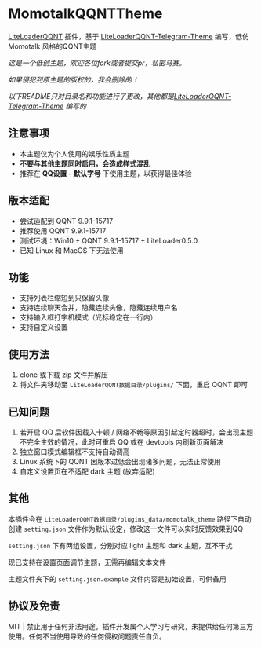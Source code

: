 # MomotalkQQNTTheme

[LiteLoaderQQNT](https://github.com/mo-jinran/LiteLoaderQQNT)
插件，基于 [LiteLoaderQQNT-Telegram-Theme](https://github.com/festoney8/LiteLoaderQQNT-Telegram-Theme/tree/v3) 编写，低仿 Momotalk 风格的QQNT主题

*这是一个低创主题，欢迎各位fork或者提交pr，私密马赛。*

*如果侵犯到原主题的版权的，我会删除的！*

*以下README只对目录名和功能进行了更改，其他都是[LiteLoaderQQNT-Telegram-Theme](https://github.com/festoney8/LiteLoaderQQNT-Telegram-Theme/tree/v3) 编写的*

## 注意事项

- 本主题仅为个人使用的娱乐性质主题
- **不要与其他主题同时启用，会造成样式混乱**
- 推荐在 **QQ设置 - 默认字号** 下使用主题，以获得最佳体验

## 版本适配

- 尝试适配到 QQNT 9.9.1-15717
- 推荐使用 QQNT 9.9.1-15717
- 测试环境：Win10 + QQNT 9.9.1-15717 + LiteLoader0.5.0
- 已知 Linux 和 MacOS 下无法使用

## 功能

- 支持列表栏缩短到只保留头像
- 支持连续聊天合并，隐藏连续头像，隐藏连续用户名
- 支持输入框打字机模式（光标稳定在一行内）
- 支持自定义设置

## 使用方法

1. clone 或下载 zip 文件并解压
2. 将文件夹移动至 `LiteLoaderQQNT数据目录/plugins/` 下面，重启 QQNT 即可

## 已知问题

1. 若开启 QQ 后软件因载入卡顿 / 网络不畅等原因引起定时器超时，会出现主题不完全生效的情况，此时可重启 QQ 或在 devtools 内刷新页面解决
2. 独立窗口模式编辑框不支持自动调高
3. Linux 系统下的 QQNT 因版本过低会出现诸多问题，无法正常使用
4. 自定义设置页在不适配 dark 主题 (放弃适配)

## 其他

本插件会在 `LiteLoaderQQNT数据目录/plugins_data/momotalk_theme` 路径下自动创建 `setting.json` 文件作为默认设定，修改这一文件可以实时反馈效果到QQ

`setting.json` 下有两组设置，分别对应 light 主题和 dark 主题，互不干扰

现已支持在设置页面调节主题，无需再编辑文本文件

主题文件夹下的 `setting.json.example` 文件内容是初始设置，可供备用

## 协议及免责

MIT | 禁止用于任何非法用途，插件开发属个人学习与研究，未提供给任何第三方使用。任何不当使用导致的任何侵权问题责任自负。
